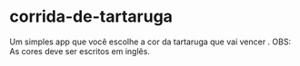 # corrida-de-tartaruga
 Um simples app que você escolhe a cor da tartaruga que vai vencer .
 OBS: As cores deve ser escritos em inglês.
 

